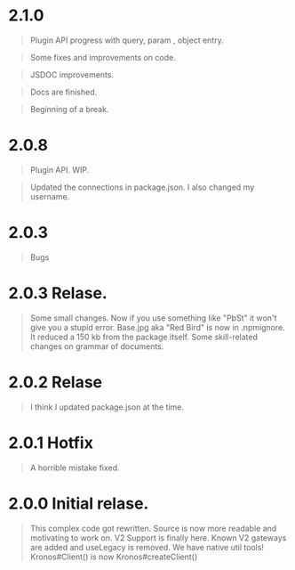 2.1.0
===
> Plugin API progress with query, param , object entry.

> Some fixes and improvements on code.

> JSDOC improvements.

> Docs are finished.

> Beginning of a break. 

2.0.8
===
> Plugin API. WIP.

> Updated the connections in package.json. I also changed my username.


2.0.3
====

> Bugs


2.0.3 Relase.
=====

> Some small changes. Now if you use something like "PbSt" it won't give you a stupid error.
> Base.jpg aka "Red Bird" is now in .npmignore. It reduced a 150 kb from the package itself.
> Some skill-related changes on grammar of documents.

2.0.2 Relase
=====

> I think I updated package.json at the time.

2.0.1 Hotfix
====

> A horrible mistake fixed.

2.0.0 Initial relase.
=====

> This complex code got rewritten. Source is now more readable and motivating to work on.
> V2 Support is finally here. Known V2 gateways are added and useLegacy is removed.
> We have native util tools!
> Kronos#Client() is now Kronos#createClient()